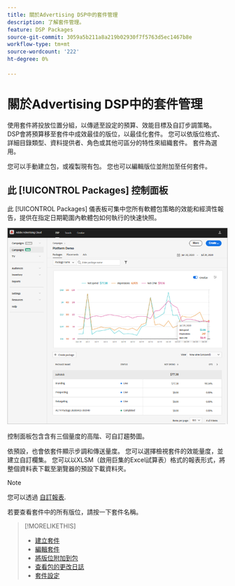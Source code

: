 ```yaml
---
title: 關於Advertising DSP中的套件管理
description: 了解套件管理。
feature: DSP Packages
source-git-commit: 3059a5b211a8a219b02930f7f5763d5ec1467b8e
workflow-type: tm+mt
source-wordcount: '222'
ht-degree: 0%

---
```


# 關於Advertising DSP中的套件管理

使用套件將投放位置分組，以傳遞至設定的預算、效能目標及自訂步調策略。 DSP會將預算移至套件中成效最佳的版位，以最佳化套件。 您可以依版位格式、詳細目錄類型、資料提供者、角色或其他可區分的特性來組織套件。 套件為選用。

您可以手動建立包，或複製現有包。 您也可以編輯版位並附加至任何套件。

## 此 [!UICONTROL Packages] 控制面板

此 [!UICONTROL Packages] 儀表板可集中您所有軟體包策略的效能和經濟性報告，提供在指定日期範圍內軟體包如何執行的快速快照。

![套件控制面板](/help/dsp/assets/package-dashboard.png)

控制面板包含含有三個量度的高階、可自訂趨勢圖。

依預設，也會依套件顯示步調和傳送量度。 您可以選擇檢視套件的效能量度，並建立自訂欄集。 您可以以XLSM（啟用巨集的Excel試算表）格式的報表形式，將整個資料表下載至瀏覽器的預設下載資料夾。

>[!NOTE]
>
>您可以透過 [自訂報表](/help/dsp/reports/report-about.md).

若要查看套件中的所有版位，請按一下套件名稱。

>[!MORELIKETHIS]
>
>* [建立套件](package-create.md)
>* [編輯套件](package-edit.md)
>* [將版位附加到包](package-attach-placement.md)
>* [查看包的更改日誌](package-change-log.md)
>* [套件設定](package-settings.md)

